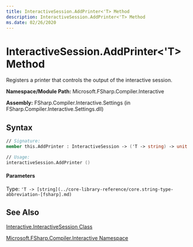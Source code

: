```yaml
---
title: InteractiveSession.AddPrinter<'T> Method
description: InteractiveSession.AddPrinter<'T> Method
ms.date: 02/26/2020
---
```


# InteractiveSession.AddPrinter<'T> Method

Registers a printer that controls the output of the interactive session.

**Namespace/Module Path:** Microsoft.FSharp.Compiler.Interactive

**Assembly:** FSharp.Compiler.Interactive.Settings (in FSharp.Compiler.Interactive.Settings.dll)

## Syntax

```fsharp
// Signature:
member this.AddPrinter : InteractiveSession -> ('T -> string) -> unit

// Usage:
interactiveSession.AddPrinter ()
```

#### Parameters
Type: `'T -> [string](../core-library-reference/core.string-type-abbreviation-[fsharp].md)`

## See Also
[Interactive.InteractiveSession Class](Interactive.InteractiveSession-Class.md)

[Microsoft.FSharp.Compiler.Interactive Namespace](index.md)
